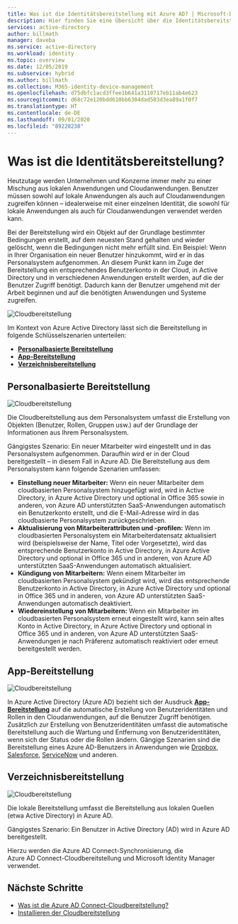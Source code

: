 ```yaml
---
title: Was ist die Identitätsbereitstellung mit Azure AD? | Microsoft-Dokumentation
description: Hier finden Sie eine Übersicht über die Identitätsbereitstellung.
services: active-directory
author: billmath
manager: daveba
ms.service: active-directory
ms.workload: identity
ms.topic: overview
ms.date: 12/05/2019
ms.subservice: hybrid
ms.author: billmath
ms.collection: M365-identity-device-management
ms.openlocfilehash: d75dbfc1acd3ffee1b641a3110717eb11ab4e623
ms.sourcegitcommit: d68c72e120bdd610bb6304dad503d3ea89a1f0f7
ms.translationtype: HT
ms.contentlocale: de-DE
ms.lasthandoff: 09/01/2020
ms.locfileid: "89228238"
---
```

# <a name="what-is-identity-provisioning"></a>Was ist die Identitätsbereitstellung?

Heutzutage werden Unternehmen und Konzerne immer mehr zu einer Mischung aus lokalen Anwendungen und Cloudanwendungen.  Benutzer müssen sowohl auf lokale Anwendungen als auch auf Cloudanwendungen zugreifen können – idealerweise mit einer einzelnen Identität, die sowohl für lokale Anwendungen als auch für Cloudanwendungen verwendet werden kann.

Bei der Bereitstellung wird ein Objekt auf der Grundlage bestimmter Bedingungen erstellt, auf dem neuesten Stand gehalten und wieder gelöscht, wenn die Bedingungen nicht mehr erfüllt sind. Ein Beispiel: Wenn in Ihrer Organisation ein neuer Benutzer hinzukommt, wird er in das Personalsystem aufgenommen.  An diesem Punkt kann im Zuge der Bereitstellung ein entsprechendes Benutzerkonto in der Cloud, in Active Directory und in verschiedenen Anwendungen erstellt werden, auf die der Benutzer Zugriff benötigt.  Dadurch kann der Benutzer umgehend mit der Arbeit beginnen und auf die benötigten Anwendungen und Systeme zugreifen. 

![Cloudbereitstellung](media/what-is-provisioning/cloud1.png)

Im Kontext von Azure Active Directory lässt sich die Bereitstellung in folgende Schlüsselszenarien unterteilen:  

- **[Personalbasierte Bereitstellung](#hr-driven-provisioning)**  
- **[App-Bereitstellung](#app-provisioning)**  
- **[Verzeichnisbereitstellung](#directory-provisioning)** 

## <a name="hr-driven-provisioning"></a>Personalbasierte Bereitstellung

![Cloudbereitstellung](media/what-is-provisioning/cloud2.png)

Die Cloudbereitstellung aus dem Personalsystem umfasst die Erstellung von Objekten (Benutzer, Rollen, Gruppen usw.) auf der Grundlage der Informationen aus Ihrem Personalsystem.  

Gängigstes Szenario: Ein neuer Mitarbeiter wird eingestellt und in das Personalsystem aufgenommen.  Daraufhin wird er in der Cloud bereitgestellt –  in diesem Fall in Azure AD.  Die Bereitstellung aus dem Personalsystem kann folgende Szenarien umfassen: 

- **Einstellung neuer Mitarbeiter:** Wenn ein neuer Mitarbeiter dem cloudbasierten Personalsystem hinzugefügt wird, wird in Active Directory, in Azure Active Directory und optional in Office 365 sowie in anderen, von Azure AD unterstützten SaaS-Anwendungen automatisch ein Benutzerkonto erstellt, und die E-Mail-Adresse wird in das cloudbasierte Personalsystem zurückgeschrieben.
- **Aktualisierung von Mitarbeiterattributen und -profilen:** Wenn im cloudbasierten Personalsystem ein Mitarbeiterdatensatz aktualisiert wird (beispielsweise der Name, Titel oder Vorgesetzte), wird das entsprechende Benutzerkonto in Active Directory, in Azure Active Directory und optional in Office 365 und in anderen, von Azure AD unterstützten SaaS-Anwendungen automatisch aktualisiert.
- **Kündigung von Mitarbeitern:** Wenn einem Mitarbeiter im cloudbasierten Personalsystem gekündigt wird, wird das entsprechende Benutzerkonto in Active Directory, in Azure Active Directory und optional in Office 365 und in anderen, von Azure AD unterstützten SaaS-Anwendungen automatisch deaktiviert.
- **Wiedereinstellung von Mitarbeitern:** Wenn ein Mitarbeiter im cloudbasierten Personalsystem erneut eingestellt wird, kann sein altes Konto in Active Directory, in Azure Active Directory und optional in Office 365 und in anderen, von Azure AD unterstützten SaaS-Anwendungen je nach Präferenz automatisch reaktiviert oder erneut bereitgestellt werden.


## <a name="app-provisioning"></a>App-Bereitstellung

![Cloudbereitstellung](media/what-is-provisioning/cloud3.png)

In Azure Active Directory (Azure AD) bezieht sich der Ausdruck **[App-Bereitstellung](../app-provisioning/user-provisioning.md)** auf die automatische Erstellung von Benutzeridentitäten und Rollen in den Cloudanwendungen, auf die Benutzer Zugriff benötigen. Zusätzlich zur Erstellung von Benutzeridentitäten umfasst die automatische Bereitstellung auch die Wartung und Entfernung von Benutzeridentitäten, wenn sich der Status oder die Rollen ändern. Gängige Szenarien sind die Bereitstellung eines Azure AD-Benutzers in Anwendungen wie [Dropbox](../saas-apps/dropboxforbusiness-provisioning-tutorial.md), [Salesforce](../saas-apps/salesforce-provisioning-tutorial.md), [ServiceNow](../saas-apps/servicenow-provisioning-tutorial.md) und anderen.

## <a name="directory-provisioning"></a>Verzeichnisbereitstellung

![Cloudbereitstellung](media/what-is-provisioning/cloud4.png)

Die lokale Bereitstellung umfasst die Bereitstellung aus lokalen Quellen (etwa Active Directory) in Azure AD.  

Gängigstes Szenario: Ein Benutzer in Active Directory (AD) wird in Azure AD bereitgestellt.

Hierzu werden die Azure AD Connect-Synchronisierung, die Azure AD Connect-Cloudbereitstellung und Microsoft Identity Manager verwendet. 
 
## <a name="next-steps"></a>Nächste Schritte 

- [Was ist die Azure AD Connect-Cloudbereitstellung?](what-is-cloud-provisioning.md)
- [Installieren der Cloudbereitstellung](how-to-install.md)